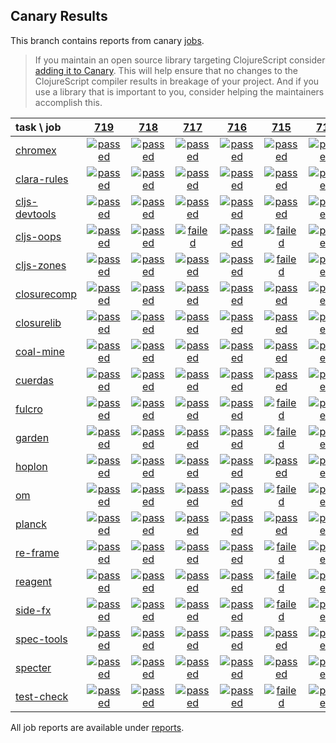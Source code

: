 ## Canary Results

This branch contains reports from canary [jobs](https://github.com/cljs-oss/canary/tree/jobs).

> If you maintain an open source library targeting ClojureScript consider [adding it to Canary](https://github.com/cljs-oss/canary/tree/master#how-to-participate). This will help ensure that no changes to the ClojureScript compiler results in breakage of your project. And if you use a library that is important to you, consider helping the maintainers accomplish this.

[//]: # (begin_overview_table)

| task \ job | <a href="reports/2018/12/10/job-000719-1.10.487-848e10a" title="job #719 finished on 2018-12-10">719</a> | <a href="reports/2018/12/09/job-000718-1.10.487-848e10a" title="job #718 finished on 2018-12-09">718</a> | <a href="reports/2018/12/08/job-000717-1.10.487-848e10a" title="job #717 finished on 2018-12-08">717</a> | <a href="reports/2018/12/07/job-000716-1.10.484-b38ad7e" title="job #716 finished on 2018-12-07">716</a> | <a href="reports/2018/12/06/job-000715-1.10.484-b38ad7e" title="job #715 finished on 2018-12-06">715</a> | <a href="reports/2018/12/06/job-000714-1.10.484-17eef7b" title="job #714 finished on 2018-12-06">714</a> | <a href="reports/2018/12/05/job-000713-1.10.483-e523cfa" title="job #713 finished on 2018-12-05">713</a> | <a href="reports/2018/12/04/job-000712-1.10.481-23ab9a0" title="job #712 finished on 2018-12-04">712</a> | <a href="reports/2018/12/04/job-000711-1.10.482-310bbc5" title="job #711 finished on 2018-12-04">711</a> | <a href="reports/2018/12/03/job-000710-1.10.481-23ab9a0" title="job #710 finished on 2018-12-03">710</a> |
| :--- | :---: | :---: | :---: | :---: | :---: | :---: | :---: | :---: | :---: | :---: |
| [chromex](https://github.com/binaryage/chromex) | <a href="reports/2018/12/10/job-000719-1.10.487-848e10a#-chromex"><img title="passed" src="http://box.binaryage.com/s-passed.svg"><a> | <a href="reports/2018/12/09/job-000718-1.10.487-848e10a#-chromex"><img title="passed" src="http://box.binaryage.com/s-passed.svg"><a> | <a href="reports/2018/12/08/job-000717-1.10.487-848e10a#-chromex"><img title="passed" src="http://box.binaryage.com/s-passed.svg"><a> | <a href="reports/2018/12/07/job-000716-1.10.484-b38ad7e#-chromex"><img title="passed" src="http://box.binaryage.com/s-passed.svg"><a> | <a href="reports/2018/12/06/job-000715-1.10.484-b38ad7e#-chromex"><img title="passed" src="http://box.binaryage.com/s-passed.svg"><a> | <a href="reports/2018/12/06/job-000714-1.10.484-17eef7b#-chromex"><img title="passed" src="http://box.binaryage.com/s-passed.svg"><a> | <a href="reports/2018/12/05/job-000713-1.10.483-e523cfa#-chromex"><img title="passed" src="http://box.binaryage.com/s-passed.svg"><a> | <a href="reports/2018/12/04/job-000712-1.10.481-23ab9a0#-chromex"><img title="passed" src="http://box.binaryage.com/s-passed.svg"><a> | <a href="reports/2018/12/04/job-000711-1.10.482-310bbc5#-chromex"><img title="passed" src="http://box.binaryage.com/s-passed.svg"><a> | <a href="reports/2018/12/03/job-000710-1.10.481-23ab9a0#-chromex"><img title="passed" src="http://box.binaryage.com/s-passed.svg"><a> |
| [clara-rules](https://github.com/cerner/clara-rules) | <a href="reports/2018/12/10/job-000719-1.10.487-848e10a#-clara-rules"><img title="passed" src="http://box.binaryage.com/s-passed.svg"><a> | <a href="reports/2018/12/09/job-000718-1.10.487-848e10a#-clara-rules"><img title="passed" src="http://box.binaryage.com/s-passed.svg"><a> | <a href="reports/2018/12/08/job-000717-1.10.487-848e10a#-clara-rules"><img title="passed" src="http://box.binaryage.com/s-passed.svg"><a> | <a href="reports/2018/12/07/job-000716-1.10.484-b38ad7e#-clara-rules"><img title="passed" src="http://box.binaryage.com/s-passed.svg"><a> | <a href="reports/2018/12/06/job-000715-1.10.484-b38ad7e#-clara-rules"><img title="passed" src="http://box.binaryage.com/s-passed.svg"><a> | <a href="reports/2018/12/06/job-000714-1.10.484-17eef7b#-clara-rules"><img title="passed" src="http://box.binaryage.com/s-passed.svg"><a> | <a href="reports/2018/12/05/job-000713-1.10.483-e523cfa#-clara-rules"><img title="passed" src="http://box.binaryage.com/s-passed.svg"><a> | <a href="reports/2018/12/04/job-000712-1.10.481-23ab9a0#-clara-rules"><img title="passed" src="http://box.binaryage.com/s-passed.svg"><a> | <a href="reports/2018/12/04/job-000711-1.10.482-310bbc5#-clara-rules"><img title="passed" src="http://box.binaryage.com/s-passed.svg"><a> | <a href="reports/2018/12/03/job-000710-1.10.481-23ab9a0#-clara-rules"><img title="passed" src="http://box.binaryage.com/s-passed.svg"><a> |
| [cljs-devtools](https://github.com/binaryage/cljs-devtools) | <a href="reports/2018/12/10/job-000719-1.10.487-848e10a#-cljs-devtools"><img title="passed" src="http://box.binaryage.com/s-passed.svg"><a> | <a href="reports/2018/12/09/job-000718-1.10.487-848e10a#-cljs-devtools"><img title="passed" src="http://box.binaryage.com/s-passed.svg"><a> | <a href="reports/2018/12/08/job-000717-1.10.487-848e10a#-cljs-devtools"><img title="passed" src="http://box.binaryage.com/s-passed.svg"><a> | <a href="reports/2018/12/07/job-000716-1.10.484-b38ad7e#-cljs-devtools"><img title="passed" src="http://box.binaryage.com/s-passed.svg"><a> | <a href="reports/2018/12/06/job-000715-1.10.484-b38ad7e#-cljs-devtools"><img title="passed" src="http://box.binaryage.com/s-passed.svg"><a> | <a href="reports/2018/12/06/job-000714-1.10.484-17eef7b#-cljs-devtools"><img title="passed" src="http://box.binaryage.com/s-passed.svg"><a> | <a href="reports/2018/12/05/job-000713-1.10.483-e523cfa#-cljs-devtools"><img title="passed" src="http://box.binaryage.com/s-passed.svg"><a> | <a href="reports/2018/12/04/job-000712-1.10.481-23ab9a0#-cljs-devtools"><img title="passed" src="http://box.binaryage.com/s-passed.svg"><a> | <a href="reports/2018/12/04/job-000711-1.10.482-310bbc5#-cljs-devtools"><img title="passed" src="http://box.binaryage.com/s-passed.svg"><a> | <a href="reports/2018/12/03/job-000710-1.10.481-23ab9a0#-cljs-devtools"><img title="passed" src="http://box.binaryage.com/s-passed.svg"><a> |
| [cljs-oops](https://github.com/binaryage/cljs-oops) | <a href="reports/2018/12/10/job-000719-1.10.487-848e10a#-cljs-oops"><img title="passed" src="http://box.binaryage.com/s-passed.svg"><a> | <a href="reports/2018/12/09/job-000718-1.10.487-848e10a#-cljs-oops"><img title="passed" src="http://box.binaryage.com/s-passed.svg"><a> | <a href="reports/2018/12/08/job-000717-1.10.487-848e10a#-cljs-oops"><img title="failed" src="http://box.binaryage.com/s-failed.svg"><a> | <a href="reports/2018/12/07/job-000716-1.10.484-b38ad7e#-cljs-oops"><img title="passed" src="http://box.binaryage.com/s-passed.svg"><a> | <a href="reports/2018/12/06/job-000715-1.10.484-b38ad7e#-cljs-oops"><img title="failed" src="http://box.binaryage.com/s-failed.svg"><a> | <a href="reports/2018/12/06/job-000714-1.10.484-17eef7b#-cljs-oops"><img title="passed" src="http://box.binaryage.com/s-passed.svg"><a> | <a href="reports/2018/12/05/job-000713-1.10.483-e523cfa#-cljs-oops"><img title="passed" src="http://box.binaryage.com/s-passed.svg"><a> | <a href="reports/2018/12/04/job-000712-1.10.481-23ab9a0#-cljs-oops"><img title="passed" src="http://box.binaryage.com/s-passed.svg"><a> | <a href="reports/2018/12/04/job-000711-1.10.482-310bbc5#-cljs-oops"><img title="passed" src="http://box.binaryage.com/s-passed.svg"><a> | <a href="reports/2018/12/03/job-000710-1.10.481-23ab9a0#-cljs-oops"><img title="passed" src="http://box.binaryage.com/s-passed.svg"><a> |
| [cljs-zones](https://github.com/binaryage/cljs-zones) | <a href="reports/2018/12/10/job-000719-1.10.487-848e10a#-cljs-zones"><img title="passed" src="http://box.binaryage.com/s-passed.svg"><a> | <a href="reports/2018/12/09/job-000718-1.10.487-848e10a#-cljs-zones"><img title="passed" src="http://box.binaryage.com/s-passed.svg"><a> | <a href="reports/2018/12/08/job-000717-1.10.487-848e10a#-cljs-zones"><img title="passed" src="http://box.binaryage.com/s-passed.svg"><a> | <a href="reports/2018/12/07/job-000716-1.10.484-b38ad7e#-cljs-zones"><img title="passed" src="http://box.binaryage.com/s-passed.svg"><a> | <a href="reports/2018/12/06/job-000715-1.10.484-b38ad7e#-cljs-zones"><img title="failed" src="http://box.binaryage.com/s-failed.svg"><a> | <a href="reports/2018/12/06/job-000714-1.10.484-17eef7b#-cljs-zones"><img title="passed" src="http://box.binaryage.com/s-passed.svg"><a> | <a href="reports/2018/12/05/job-000713-1.10.483-e523cfa#-cljs-zones"><img title="passed" src="http://box.binaryage.com/s-passed.svg"><a> | <a href="reports/2018/12/04/job-000712-1.10.481-23ab9a0#-cljs-zones"><img title="passed" src="http://box.binaryage.com/s-passed.svg"><a> | <a href="reports/2018/12/04/job-000711-1.10.482-310bbc5#-cljs-zones"><img title="passed" src="http://box.binaryage.com/s-passed.svg"><a> | <a href="reports/2018/12/03/job-000710-1.10.481-23ab9a0#-cljs-zones"><img title="passed" src="http://box.binaryage.com/s-passed.svg"><a> |
| [closurecomp](https://github.com/mfikes/closurecomp) | <a href="reports/2018/12/10/job-000719-1.10.487-848e10a#-closurecomp"><img title="passed" src="http://box.binaryage.com/s-passed.svg"><a> | <a href="reports/2018/12/09/job-000718-1.10.487-848e10a#-closurecomp"><img title="passed" src="http://box.binaryage.com/s-passed.svg"><a> | <a href="reports/2018/12/08/job-000717-1.10.487-848e10a#-closurecomp"><img title="passed" src="http://box.binaryage.com/s-passed.svg"><a> | <a href="reports/2018/12/07/job-000716-1.10.484-b38ad7e#-closurecomp"><img title="passed" src="http://box.binaryage.com/s-passed.svg"><a> | <a href="reports/2018/12/06/job-000715-1.10.484-b38ad7e#-closurecomp"><img title="passed" src="http://box.binaryage.com/s-passed.svg"><a> | <a href="reports/2018/12/06/job-000714-1.10.484-17eef7b#-closurecomp"><img title="passed" src="http://box.binaryage.com/s-passed.svg"><a> | <a href="reports/2018/12/05/job-000713-1.10.483-e523cfa#-closurecomp"><img title="passed" src="http://box.binaryage.com/s-passed.svg"><a> | <a href="reports/2018/12/04/job-000712-1.10.481-23ab9a0#-closurecomp"><img title="passed" src="http://box.binaryage.com/s-passed.svg"><a> | <a href="reports/2018/12/04/job-000711-1.10.482-310bbc5#-closurecomp"><img title="passed" src="http://box.binaryage.com/s-passed.svg"><a> | <a href="reports/2018/12/03/job-000710-1.10.481-23ab9a0#-closurecomp"><img title="passed" src="http://box.binaryage.com/s-passed.svg"><a> |
| [closurelib](https://github.com/mfikes/closurelib) | <a href="reports/2018/12/10/job-000719-1.10.487-848e10a#-closurelib"><img title="passed" src="http://box.binaryage.com/s-passed.svg"><a> | <a href="reports/2018/12/09/job-000718-1.10.487-848e10a#-closurelib"><img title="passed" src="http://box.binaryage.com/s-passed.svg"><a> | <a href="reports/2018/12/08/job-000717-1.10.487-848e10a#-closurelib"><img title="passed" src="http://box.binaryage.com/s-passed.svg"><a> | <a href="reports/2018/12/07/job-000716-1.10.484-b38ad7e#-closurelib"><img title="passed" src="http://box.binaryage.com/s-passed.svg"><a> | <a href="reports/2018/12/06/job-000715-1.10.484-b38ad7e#-closurelib"><img title="passed" src="http://box.binaryage.com/s-passed.svg"><a> | <a href="reports/2018/12/06/job-000714-1.10.484-17eef7b#-closurelib"><img title="passed" src="http://box.binaryage.com/s-passed.svg"><a> | <a href="reports/2018/12/05/job-000713-1.10.483-e523cfa#-closurelib"><img title="passed" src="http://box.binaryage.com/s-passed.svg"><a> | <a href="reports/2018/12/04/job-000712-1.10.481-23ab9a0#-closurelib"><img title="passed" src="http://box.binaryage.com/s-passed.svg"><a> | <a href="reports/2018/12/04/job-000711-1.10.482-310bbc5#-closurelib"><img title="passed" src="http://box.binaryage.com/s-passed.svg"><a> | <a href="reports/2018/12/03/job-000710-1.10.481-23ab9a0#-closurelib"><img title="passed" src="http://box.binaryage.com/s-passed.svg"><a> |
| [coal-mine](https://github.com/mfikes/coal-mine) | <a href="reports/2018/12/10/job-000719-1.10.487-848e10a#-coal-mine"><img title="passed" src="http://box.binaryage.com/s-passed.svg"><a> | <a href="reports/2018/12/09/job-000718-1.10.487-848e10a#-coal-mine"><img title="passed" src="http://box.binaryage.com/s-passed.svg"><a> | <a href="reports/2018/12/08/job-000717-1.10.487-848e10a#-coal-mine"><img title="passed" src="http://box.binaryage.com/s-passed.svg"><a> | <a href="reports/2018/12/07/job-000716-1.10.484-b38ad7e#-coal-mine"><img title="passed" src="http://box.binaryage.com/s-passed.svg"><a> | <a href="reports/2018/12/06/job-000715-1.10.484-b38ad7e#-coal-mine"><img title="passed" src="http://box.binaryage.com/s-passed.svg"><a> | <a href="reports/2018/12/06/job-000714-1.10.484-17eef7b#-coal-mine"><img title="passed" src="http://box.binaryage.com/s-passed.svg"><a> | <a href="reports/2018/12/05/job-000713-1.10.483-e523cfa#-coal-mine"><img title="passed" src="http://box.binaryage.com/s-passed.svg"><a> | <a href="reports/2018/12/04/job-000712-1.10.481-23ab9a0#-coal-mine"><img title="passed" src="http://box.binaryage.com/s-passed.svg"><a> | <a href="reports/2018/12/04/job-000711-1.10.482-310bbc5#-coal-mine"><img title="passed" src="http://box.binaryage.com/s-passed.svg"><a> | <a href="reports/2018/12/03/job-000710-1.10.481-23ab9a0#-coal-mine"><img title="passed" src="http://box.binaryage.com/s-passed.svg"><a> |
| [cuerdas](https://github.com/funcool/cuerdas) | <a href="reports/2018/12/10/job-000719-1.10.487-848e10a#-cuerdas"><img title="passed" src="http://box.binaryage.com/s-passed.svg"><a> | <a href="reports/2018/12/09/job-000718-1.10.487-848e10a#-cuerdas"><img title="passed" src="http://box.binaryage.com/s-passed.svg"><a> | <a href="reports/2018/12/08/job-000717-1.10.487-848e10a#-cuerdas"><img title="passed" src="http://box.binaryage.com/s-passed.svg"><a> | <a href="reports/2018/12/07/job-000716-1.10.484-b38ad7e#-cuerdas"><img title="passed" src="http://box.binaryage.com/s-passed.svg"><a> | <a href="reports/2018/12/06/job-000715-1.10.484-b38ad7e#-cuerdas"><img title="passed" src="http://box.binaryage.com/s-passed.svg"><a> | <a href="reports/2018/12/06/job-000714-1.10.484-17eef7b#-cuerdas"><img title="passed" src="http://box.binaryage.com/s-passed.svg"><a> | <a href="reports/2018/12/05/job-000713-1.10.483-e523cfa#-cuerdas"><img title="passed" src="http://box.binaryage.com/s-passed.svg"><a> | <a href="reports/2018/12/04/job-000712-1.10.481-23ab9a0#-cuerdas"><img title="passed" src="http://box.binaryage.com/s-passed.svg"><a> | <a href="reports/2018/12/04/job-000711-1.10.482-310bbc5#-cuerdas"><img title="passed" src="http://box.binaryage.com/s-passed.svg"><a> | <a href="reports/2018/12/03/job-000710-1.10.481-23ab9a0#-cuerdas"><img title="passed" src="http://box.binaryage.com/s-passed.svg"><a> |
| [fulcro](https://github.com/fulcrologic/fulcro) | <a href="reports/2018/12/10/job-000719-1.10.487-848e10a#-fulcro"><img title="passed" src="http://box.binaryage.com/s-passed.svg"><a> | <a href="reports/2018/12/09/job-000718-1.10.487-848e10a#-fulcro"><img title="passed" src="http://box.binaryage.com/s-passed.svg"><a> | <a href="reports/2018/12/08/job-000717-1.10.487-848e10a#-fulcro"><img title="passed" src="http://box.binaryage.com/s-passed.svg"><a> | <a href="reports/2018/12/07/job-000716-1.10.484-b38ad7e#-fulcro"><img title="passed" src="http://box.binaryage.com/s-passed.svg"><a> | <a href="reports/2018/12/06/job-000715-1.10.484-b38ad7e#-fulcro"><img title="failed" src="http://box.binaryage.com/s-failed.svg"><a> | <a href="reports/2018/12/06/job-000714-1.10.484-17eef7b#-fulcro"><img title="passed" src="http://box.binaryage.com/s-passed.svg"><a> | <a href="reports/2018/12/05/job-000713-1.10.483-e523cfa#-fulcro"><img title="passed" src="http://box.binaryage.com/s-passed.svg"><a> | <a href="reports/2018/12/04/job-000712-1.10.481-23ab9a0#-fulcro"><img title="passed" src="http://box.binaryage.com/s-passed.svg"><a> | <a href="reports/2018/12/04/job-000711-1.10.482-310bbc5#-fulcro"><img title="passed" src="http://box.binaryage.com/s-passed.svg"><a> | <a href="reports/2018/12/03/job-000710-1.10.481-23ab9a0#-fulcro"><img title="passed" src="http://box.binaryage.com/s-passed.svg"><a> |
| [garden](https://github.com/noprompt/garden) | <a href="reports/2018/12/10/job-000719-1.10.487-848e10a#-garden"><img title="passed" src="http://box.binaryage.com/s-passed.svg"><a> | <a href="reports/2018/12/09/job-000718-1.10.487-848e10a#-garden"><img title="passed" src="http://box.binaryage.com/s-passed.svg"><a> | <a href="reports/2018/12/08/job-000717-1.10.487-848e10a#-garden"><img title="passed" src="http://box.binaryage.com/s-passed.svg"><a> | <a href="reports/2018/12/07/job-000716-1.10.484-b38ad7e#-garden"><img title="passed" src="http://box.binaryage.com/s-passed.svg"><a> | <a href="reports/2018/12/06/job-000715-1.10.484-b38ad7e#-garden"><img title="failed" src="http://box.binaryage.com/s-failed.svg"><a> | <a href="reports/2018/12/06/job-000714-1.10.484-17eef7b#-garden"><img title="passed" src="http://box.binaryage.com/s-passed.svg"><a> | <a href="reports/2018/12/05/job-000713-1.10.483-e523cfa#-garden"><img title="passed" src="http://box.binaryage.com/s-passed.svg"><a> | <a href="reports/2018/12/04/job-000712-1.10.481-23ab9a0#-garden"><img title="passed" src="http://box.binaryage.com/s-passed.svg"><a> | <a href="reports/2018/12/04/job-000711-1.10.482-310bbc5#-garden"><img title="passed" src="http://box.binaryage.com/s-passed.svg"><a> | <a href="reports/2018/12/03/job-000710-1.10.481-23ab9a0#-garden"><img title="passed" src="http://box.binaryage.com/s-passed.svg"><a> |
| [hoplon](https://github.com/hoplon/hoplon) | <a href="reports/2018/12/10/job-000719-1.10.487-848e10a#-hoplon"><img title="passed" src="http://box.binaryage.com/s-passed.svg"><a> | <a href="reports/2018/12/09/job-000718-1.10.487-848e10a#-hoplon"><img title="passed" src="http://box.binaryage.com/s-passed.svg"><a> | <a href="reports/2018/12/08/job-000717-1.10.487-848e10a#-hoplon"><img title="passed" src="http://box.binaryage.com/s-passed.svg"><a> | <a href="reports/2018/12/07/job-000716-1.10.484-b38ad7e#-hoplon"><img title="passed" src="http://box.binaryage.com/s-passed.svg"><a> | <a href="reports/2018/12/06/job-000715-1.10.484-b38ad7e#-hoplon"><img title="passed" src="http://box.binaryage.com/s-passed.svg"><a> | <a href="reports/2018/12/06/job-000714-1.10.484-17eef7b#-hoplon"><img title="passed" src="http://box.binaryage.com/s-passed.svg"><a> | <a href="reports/2018/12/05/job-000713-1.10.483-e523cfa#-hoplon"><img title="passed" src="http://box.binaryage.com/s-passed.svg"><a> | <a href="reports/2018/12/04/job-000712-1.10.481-23ab9a0#-hoplon"><img title="passed" src="http://box.binaryage.com/s-passed.svg"><a> | <a href="reports/2018/12/04/job-000711-1.10.482-310bbc5#-hoplon"><img title="passed" src="http://box.binaryage.com/s-passed.svg"><a> | <a href="reports/2018/12/03/job-000710-1.10.481-23ab9a0#-hoplon"><img title="passed" src="http://box.binaryage.com/s-passed.svg"><a> |
| [om](https://github.com/omcljs/om) | <a href="reports/2018/12/10/job-000719-1.10.487-848e10a#-om"><img title="passed" src="http://box.binaryage.com/s-passed.svg"><a> | <a href="reports/2018/12/09/job-000718-1.10.487-848e10a#-om"><img title="passed" src="http://box.binaryage.com/s-passed.svg"><a> | <a href="reports/2018/12/08/job-000717-1.10.487-848e10a#-om"><img title="passed" src="http://box.binaryage.com/s-passed.svg"><a> | <a href="reports/2018/12/07/job-000716-1.10.484-b38ad7e#-om"><img title="passed" src="http://box.binaryage.com/s-passed.svg"><a> | <a href="reports/2018/12/06/job-000715-1.10.484-b38ad7e#-om"><img title="failed" src="http://box.binaryage.com/s-failed.svg"><a> | <a href="reports/2018/12/06/job-000714-1.10.484-17eef7b#-om"><img title="passed" src="http://box.binaryage.com/s-passed.svg"><a> | <a href="reports/2018/12/05/job-000713-1.10.483-e523cfa#-om"><img title="passed" src="http://box.binaryage.com/s-passed.svg"><a> | <a href="reports/2018/12/04/job-000712-1.10.481-23ab9a0#-om"><img title="passed" src="http://box.binaryage.com/s-passed.svg"><a> | <a href="reports/2018/12/04/job-000711-1.10.482-310bbc5#-om"><img title="passed" src="http://box.binaryage.com/s-passed.svg"><a> | <a href="reports/2018/12/03/job-000710-1.10.481-23ab9a0#-om"><img title="passed" src="http://box.binaryage.com/s-passed.svg"><a> |
| [planck](https://github.com/planck-repl/planck) | <a href="reports/2018/12/10/job-000719-1.10.487-848e10a#-planck"><img title="passed" src="http://box.binaryage.com/s-passed.svg"><a> | <a href="reports/2018/12/09/job-000718-1.10.487-848e10a#-planck"><img title="passed" src="http://box.binaryage.com/s-passed.svg"><a> | <a href="reports/2018/12/08/job-000717-1.10.487-848e10a#-planck"><img title="passed" src="http://box.binaryage.com/s-passed.svg"><a> | <a href="reports/2018/12/07/job-000716-1.10.484-b38ad7e#-planck"><img title="passed" src="http://box.binaryage.com/s-passed.svg"><a> | <a href="reports/2018/12/06/job-000715-1.10.484-b38ad7e#-planck"><img title="passed" src="http://box.binaryage.com/s-passed.svg"><a> | <a href="reports/2018/12/06/job-000714-1.10.484-17eef7b#-planck"><img title="passed" src="http://box.binaryage.com/s-passed.svg"><a> | <a href="reports/2018/12/05/job-000713-1.10.483-e523cfa#-planck"><img title="passed" src="http://box.binaryage.com/s-passed.svg"><a> | <a href="reports/2018/12/04/job-000712-1.10.481-23ab9a0#-planck"><img title="passed" src="http://box.binaryage.com/s-passed.svg"><a> | <a href="reports/2018/12/04/job-000711-1.10.482-310bbc5#-planck"><img title="passed" src="http://box.binaryage.com/s-passed.svg"><a> | <a href="reports/2018/12/03/job-000710-1.10.481-23ab9a0#-planck"><img title="passed" src="http://box.binaryage.com/s-passed.svg"><a> |
| [re-frame](https://github.com/Day8/re-frame) | <a href="reports/2018/12/10/job-000719-1.10.487-848e10a#-re-frame"><img title="passed" src="http://box.binaryage.com/s-passed.svg"><a> | <a href="reports/2018/12/09/job-000718-1.10.487-848e10a#-re-frame"><img title="passed" src="http://box.binaryage.com/s-passed.svg"><a> | <a href="reports/2018/12/08/job-000717-1.10.487-848e10a#-re-frame"><img title="passed" src="http://box.binaryage.com/s-passed.svg"><a> | <a href="reports/2018/12/07/job-000716-1.10.484-b38ad7e#-re-frame"><img title="passed" src="http://box.binaryage.com/s-passed.svg"><a> | <a href="reports/2018/12/06/job-000715-1.10.484-b38ad7e#-re-frame"><img title="failed" src="http://box.binaryage.com/s-failed.svg"><a> | <a href="reports/2018/12/06/job-000714-1.10.484-17eef7b#-re-frame"><img title="passed" src="http://box.binaryage.com/s-passed.svg"><a> | <a href="reports/2018/12/05/job-000713-1.10.483-e523cfa#-re-frame"><img title="passed" src="http://box.binaryage.com/s-passed.svg"><a> | <a href="reports/2018/12/04/job-000712-1.10.481-23ab9a0#-re-frame"><img title="passed" src="http://box.binaryage.com/s-passed.svg"><a> | <a href="reports/2018/12/04/job-000711-1.10.482-310bbc5#-re-frame"><img title="passed" src="http://box.binaryage.com/s-passed.svg"><a> | <a href="reports/2018/12/03/job-000710-1.10.481-23ab9a0#-re-frame"><img title="passed" src="http://box.binaryage.com/s-passed.svg"><a> |
| [reagent](https://github.com/reagent-project/reagent) | <a href="reports/2018/12/10/job-000719-1.10.487-848e10a#-reagent"><img title="passed" src="http://box.binaryage.com/s-passed.svg"><a> | <a href="reports/2018/12/09/job-000718-1.10.487-848e10a#-reagent"><img title="passed" src="http://box.binaryage.com/s-passed.svg"><a> | <a href="reports/2018/12/08/job-000717-1.10.487-848e10a#-reagent"><img title="passed" src="http://box.binaryage.com/s-passed.svg"><a> | <a href="reports/2018/12/07/job-000716-1.10.484-b38ad7e#-reagent"><img title="passed" src="http://box.binaryage.com/s-passed.svg"><a> | <a href="reports/2018/12/06/job-000715-1.10.484-b38ad7e#-reagent"><img title="failed" src="http://box.binaryage.com/s-failed.svg"><a> | <a href="reports/2018/12/06/job-000714-1.10.484-17eef7b#-reagent"><img title="passed" src="http://box.binaryage.com/s-passed.svg"><a> | <a href="reports/2018/12/05/job-000713-1.10.483-e523cfa#-reagent"><img title="passed" src="http://box.binaryage.com/s-passed.svg"><a> | <a href="reports/2018/12/04/job-000712-1.10.481-23ab9a0#-reagent"><img title="passed" src="http://box.binaryage.com/s-passed.svg"><a> | <a href="reports/2018/12/04/job-000711-1.10.482-310bbc5#-reagent"><img title="passed" src="http://box.binaryage.com/s-passed.svg"><a> | <a href="reports/2018/12/03/job-000710-1.10.481-23ab9a0#-reagent"><img title="passed" src="http://box.binaryage.com/s-passed.svg"><a> |
| [side-fx](https://github.com/cljsrn/side-fx) | <a href="reports/2018/12/10/job-000719-1.10.487-848e10a#-side-fx"><img title="passed" src="http://box.binaryage.com/s-passed.svg"><a> | <a href="reports/2018/12/09/job-000718-1.10.487-848e10a#-side-fx"><img title="passed" src="http://box.binaryage.com/s-passed.svg"><a> | <a href="reports/2018/12/08/job-000717-1.10.487-848e10a#-side-fx"><img title="passed" src="http://box.binaryage.com/s-passed.svg"><a> | <a href="reports/2018/12/07/job-000716-1.10.484-b38ad7e#-side-fx"><img title="passed" src="http://box.binaryage.com/s-passed.svg"><a> | <a href="reports/2018/12/06/job-000715-1.10.484-b38ad7e#-side-fx"><img title="failed" src="http://box.binaryage.com/s-failed.svg"><a> | <a href="reports/2018/12/06/job-000714-1.10.484-17eef7b#-side-fx"><img title="passed" src="http://box.binaryage.com/s-passed.svg"><a> | <a href="reports/2018/12/05/job-000713-1.10.483-e523cfa#-side-fx"><img title="passed" src="http://box.binaryage.com/s-passed.svg"><a> | <a href="reports/2018/12/04/job-000712-1.10.481-23ab9a0#-side-fx"><img title="passed" src="http://box.binaryage.com/s-passed.svg"><a> | <a href="reports/2018/12/04/job-000711-1.10.482-310bbc5#-side-fx"><img title="passed" src="http://box.binaryage.com/s-passed.svg"><a> | <a href="reports/2018/12/03/job-000710-1.10.481-23ab9a0#-side-fx"><img title="passed" src="http://box.binaryage.com/s-passed.svg"><a> |
| [spec-tools](https://github.com/metosin/spec-tools) | <a href="reports/2018/12/10/job-000719-1.10.487-848e10a#-spec-tools"><img title="passed" src="http://box.binaryage.com/s-passed.svg"><a> | <a href="reports/2018/12/09/job-000718-1.10.487-848e10a#-spec-tools"><img title="passed" src="http://box.binaryage.com/s-passed.svg"><a> | <a href="reports/2018/12/08/job-000717-1.10.487-848e10a#-spec-tools"><img title="passed" src="http://box.binaryage.com/s-passed.svg"><a> | <a href="reports/2018/12/07/job-000716-1.10.484-b38ad7e#-spec-tools"><img title="passed" src="http://box.binaryage.com/s-passed.svg"><a> | <a href="reports/2018/12/06/job-000715-1.10.484-b38ad7e#-spec-tools"><img title="passed" src="http://box.binaryage.com/s-passed.svg"><a> | <a href="reports/2018/12/06/job-000714-1.10.484-17eef7b#-spec-tools"><img title="passed" src="http://box.binaryage.com/s-passed.svg"><a> | <a href="reports/2018/12/05/job-000713-1.10.483-e523cfa#-spec-tools"><img title="passed" src="http://box.binaryage.com/s-passed.svg"><a> | <a href="reports/2018/12/04/job-000712-1.10.481-23ab9a0#-spec-tools"><img title="passed" src="http://box.binaryage.com/s-passed.svg"><a> | <a href="reports/2018/12/04/job-000711-1.10.482-310bbc5#-spec-tools"><img title="passed" src="http://box.binaryage.com/s-passed.svg"><a> | <a href="reports/2018/12/03/job-000710-1.10.481-23ab9a0#-spec-tools"><img title="passed" src="http://box.binaryage.com/s-passed.svg"><a> |
| [specter](https://github.com/nathanmarz/specter) | <a href="reports/2018/12/10/job-000719-1.10.487-848e10a#-specter"><img title="passed" src="http://box.binaryage.com/s-passed.svg"><a> | <a href="reports/2018/12/09/job-000718-1.10.487-848e10a#-specter"><img title="passed" src="http://box.binaryage.com/s-passed.svg"><a> | <a href="reports/2018/12/08/job-000717-1.10.487-848e10a#-specter"><img title="passed" src="http://box.binaryage.com/s-passed.svg"><a> | <a href="reports/2018/12/07/job-000716-1.10.484-b38ad7e#-specter"><img title="passed" src="http://box.binaryage.com/s-passed.svg"><a> | <a href="reports/2018/12/06/job-000715-1.10.484-b38ad7e#-specter"><img title="passed" src="http://box.binaryage.com/s-passed.svg"><a> | <a href="reports/2018/12/06/job-000714-1.10.484-17eef7b#-specter"><img title="passed" src="http://box.binaryage.com/s-passed.svg"><a> | <a href="reports/2018/12/05/job-000713-1.10.483-e523cfa#-specter"><img title="passed" src="http://box.binaryage.com/s-passed.svg"><a> | <a href="reports/2018/12/04/job-000712-1.10.481-23ab9a0#-specter"><img title="passed" src="http://box.binaryage.com/s-passed.svg"><a> | <a href="reports/2018/12/04/job-000711-1.10.482-310bbc5#-specter"><img title="passed" src="http://box.binaryage.com/s-passed.svg"><a> | <a href="reports/2018/12/03/job-000710-1.10.481-23ab9a0#-specter"><img title="passed" src="http://box.binaryage.com/s-passed.svg"><a> |
| [test-check](https://github.com/clojure/test.check) | <a href="reports/2018/12/10/job-000719-1.10.487-848e10a#-test-check"><img title="passed" src="http://box.binaryage.com/s-passed.svg"><a> | <a href="reports/2018/12/09/job-000718-1.10.487-848e10a#-test-check"><img title="passed" src="http://box.binaryage.com/s-passed.svg"><a> | <a href="reports/2018/12/08/job-000717-1.10.487-848e10a#-test-check"><img title="passed" src="http://box.binaryage.com/s-passed.svg"><a> | <a href="reports/2018/12/07/job-000716-1.10.484-b38ad7e#-test-check"><img title="passed" src="http://box.binaryage.com/s-passed.svg"><a> | <a href="reports/2018/12/06/job-000715-1.10.484-b38ad7e#-test-check"><img title="failed" src="http://box.binaryage.com/s-failed.svg"><a> | <a href="reports/2018/12/06/job-000714-1.10.484-17eef7b#-test-check"><img title="passed" src="http://box.binaryage.com/s-passed.svg"><a> | <a href="reports/2018/12/05/job-000713-1.10.483-e523cfa#-test-check"><img title="passed" src="http://box.binaryage.com/s-passed.svg"><a> | <a href="reports/2018/12/04/job-000712-1.10.481-23ab9a0#-test-check"><img title="passed" src="http://box.binaryage.com/s-passed.svg"><a> | <a href="reports/2018/12/04/job-000711-1.10.482-310bbc5#-test-check"><img title="passed" src="http://box.binaryage.com/s-passed.svg"><a> | <a href="reports/2018/12/03/job-000710-1.10.481-23ab9a0#-test-check"><img title="passed" src="http://box.binaryage.com/s-passed.svg"><a> |

[//]: # (end_overview_table)

All job reports are available under [reports](reports).
